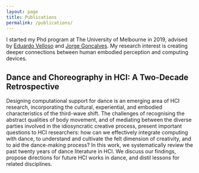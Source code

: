 ```yaml
---
layout: page
title: Publications
permalink: /publications/
---
```


I started my Phd program at The University of Melbourne in 2019, advised by <a href="https://www.eduardovelloso.com/">Eduardo Velloso</a> and <a href="https://www.jorgegoncalves.com/">Jorge Goncalves</a>. My research interest is creating deeper connections between human embodied perception and computing devices.

## Dance and Choreography in HCI: A Two-Decade Retrospective

Designing computational support for dance is an emerging area of HCI research, incorporating the cultural, experiential, and embodied characteristics of the third-wave shift. The challenges of recognising the abstract qualities of body movement, and of mediating between the diverse parties involved in the idiosyncratic creative process, present important questions to HCI researchers: how can we effectively integrate computing with dance, to understand and cultivate the felt dimension of creativity, and to aid the dance-making process? In this work, we systematically review the past twenty years of dance literature in HCI. We discuss our findings, propose directions for future HCI works in dance, and distil lessons for related disciplines.

<div class="divider"></div>